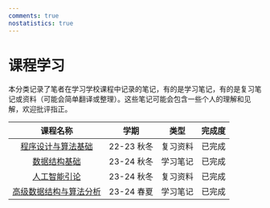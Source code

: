 ```yaml
---
comments: true
nostatistics: true
---
```


# 课程学习

本分类记录了笔者在学习学校课程中记录的笔记，有的是学习笔记，有的是复习笔记或资料（可能会简单翻译或整理）。这些笔记可能会包含一些个人的理解和见解，欢迎批评指正。

| 课程名称 | 学期 | 类型 | 完成度 |
| :---: | :---: | :---: | :---: |
| [程序设计与算法基础](./fpa/final-exam-re.md) | 22-23 秋冬 | 复习资料 | 已完成 |
| [数据结构基础](./fds/index.md) | 23-24 秋冬 | 学习笔记 | 已完成 |
| [人工智能引论](./ai/index.md) | 23-24 秋冬 | 复习资料 | 已完成 |
| [高级数据结构与算法分析](./ads/index.md) | 23-24 春夏 | 学习笔记 | 已完成 |